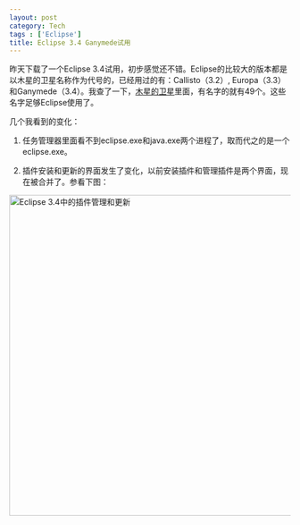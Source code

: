 ```yaml
---
layout: post
category: Tech
tags : ['Eclipse']
title: Eclipse 3.4 Ganymede试用
---
```



昨天下载了一个Eclipse 3.4试用，初步感觉还不错。Eclipse的比较大的版本都是以木星的卫星名称作为代号的，已经用过的有：Callisto（3.2）, Europa（3.3）和Ganymede（3.4）。我查了一下，[木星的卫星](http://solarsystem.nasa.gov/planets/profile.cfm?Display=Moons&Object=Jupiter)里面，有名字的就有49个。这些名字足够Eclipse使用了。


几个我看到的变化：

1. 任务管理器里面看不到eclipse.exe和java.exe两个进程了，取而代之的是一个eclipse.exe。

2. 插件安装和更新的界面发生了变化，以前安装插件和管理插件是两个界面，现在被合并了。参看下图：


<a href="http://www.flickr.com/photos/15592504@N00/2628939723/" title="Eclipse 3.4中的插件管理和更新 by Fu Cheng, on Flickr"><img src="http://farm4.static.flickr.com/3163/2628939723_4f32434b84_o.png" width="704" height="574" alt="Eclipse 3.4中的插件管理和更新" /></a>
